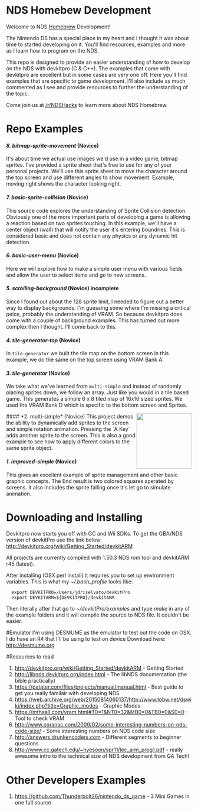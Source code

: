 # NDS Homebew Development
Welcome to NDS [Homebrew](https://en.wikipedia.org/wiki/Nintendo_DS_homebrew) Development!

The Nintendo DS has a special place in my heart and I thought it was about time to started developing on it. You'll find resources, examples and more as I learn how to program on the NDS.

This repo is designed to provide an easier understanding of how to develop on the NDS with devkitpro (C & C++). The examples that come with devkitpro are excellent but in some cases are very one off. Here you'll find examples that are specific to game development. I'll also include as much commented as I see and provide resources to further the understanding of the topic.

Come join us at [/r/NDSHacks](https://www.reddit.com/r/NDSHacks/) to learn more about NDS Homebrew.

# Repo Examples

#### *8. bitmap-sprite-movement* (Novice)
It's about time we actual use images we'd use in a video game, bitmap sprites. I've provided a sprite sheet that's free to use for any of your personal projects. We'll use this sprite sheet to move the character around the top screen and use different angles to show movement. Example, moving right shows the character looking right.

#### *7. basic-sprite-collision* (Novice)
This source code explores the understanding of Sprite Collision detection. Obviously one of the more important parts of developing a game is allowing a reaction based on two sprites touching. In this example, we'll have a center object (wall) that will notify the user it's entering boundries.
This is considered basic and does not contain any physics or any dynamic hit detection.

#### *6. basic-user-menu* (Novice)
Here we will explore how to make a simple user menu with various fields and allow the user to select items and go to new screens.

#### *5. scrolling-background* (Novice) incomplete
Since I found out about the 128 sprite limit, I needed to figure out a better way to display backgrounds. I'm guessing some where I'm missing a critical peice, probably the understanding of VRAM. So because devkitpro does come with a couple of background examples. This has turned out more complex then I thought. I'll come back to this.

#### *4. tile-generator-top* (Novice)
In `tile-generator` we built the tile map on the bottom screen in this example, we do the same on the top screen using VRAM Bank A.

#### *3. tile-generator* (Novice)
We take what we've learned from `multi-simple` and instead of randomly placing sprites down, we follow an array. Just like you would in a tile based game. This generates a simple 6 x 8 tiled map of 16x16 sized sprites. We used the VRAM Bank D which is specific to the bottom screen and Sprites.

<img align="right" width="150" src="http://i.imgur.com/zv62hWU.gif">
#### *2. multi-simple* (Novice)
This project demos the ability to dynamically add sprites to the screen and simple rotation animation. Pressing the `A Key` adds another sprite to the screen. This is also a good example to see how to apply different colors to the same sprite object.

#### *1. improved-simple* (Novice)
This gives an excellent example of sprite management and other basic graphic concepts. The End result is two colored squares sperated by screens. It also includes the sprite falling once it's let go to simulate animation.

# Downloading and Installing
Devkitpro now starts you off with GC and Wii SDKs. To get the GBA/NDS version of devkitPro use the link below:
http://devkitpro.org/wiki/Getting_Started/devkitARM

All projects are currently compiled with 1.50.3 NDS rom tool and devkitARM r45 (latest).

After installing (OSX perl install) it requires you to set up environment variables.
This is what my *~/.bash_profile* looks like:
```
  export DEVKITPRO=/Users/jdriselvato/devkitPro
  export DEVKITARM=${DEVKITPRO}/devkitARM
```

Then literally after that go to *~/devkitPro/examples* and type *make* in any of the example folders and it will compile the source to NDS file. It couldn't be easier.

#Emulator
I'm using DESMUME as the emulator to test out the code on OSX. I do have an R4 that I'll be using to test on device
Download here: http://desmume.org

#Resources to read
1. http://devkitpro.org/wiki/Getting_Started/devkitARM - Getting Started
2. http://libnds.devkitpro.org/index.html - The libNDS documentation (the bible practically)
3. https://patater.com/files/projects/manual/manual.html - Best guide to get you really familair with developing NDS
4. https://web.archive.org/web/20150814060137/http://www.tobw.net/dswiki/index.php?title=Graphic_modes - Graphic Modes
5. https://mtheall.com/vram.html#T0=1&NT0=32&MB0=0&TB0=0&S0=0 - Tool to check VRAM
6. http://www.coranac.com/2009/02/some-interesting-numbers-on-nds-code-size/ - Some interesting numbers on NDS code size
7. http://answers.drunkencoders.com - Different segments to beginner questions
8. http://www.cc.gatech.edu/~hyesoon/spr11/lec_arm_prog1.pdf - really awesome intro to the technical size of NDS development from GA Tech!

# Other Developers Examples
1. https://github.com/Thunderbolt26/nintendo_ds_game - 3 Mini Games in one full source
